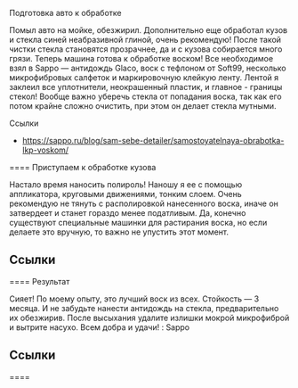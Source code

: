 Подготовка авто к обработке

Помыл авто на мойке, обезжирил. Дополнительно еще обработал кузов и стекла синей неабразивной глиной, очень рекомендую! После такой чистки стекла становятся прозрачнее, да и с кузова собирается много грязи. 
Теперь машина готова к обработке воском! 
Все необходимое взял в Sappo — антидождь Glaco, воск с тефлоном от Soft99, несколько микрофибровых салфеток и маркировочную клейкую ленту. 
Лентой я заклеил все уплотнители, неокрашенный пластик, и главное - границы стекол! Вообще важно уберечь стекла от попадания воска, так как его потом крайне сложно очистить, при этом он делает стекла мутными.

Ссылки
- https://sappo.ru/blog/sam-sebe-detailer/samostoyatelnaya-obrabotka-lkp-voskom/








====
Приступаем к обработке кузова

Настало время наносить полироль! Наношу я ее с помощью аппликатора, круговыми движениями, тонким слоем. Очень рекомендую не тянуть с располировкой нанесенного воска, иначе он затвердеет и станет гораздо менее податливым. Да, конечно существуют специальные машинки для растирания воска, но если делаете это вручную, то важно не упустить этот момент.

Ссылки
- 

====
Результат

Сияет! По моему опыту, это лучший воск из всех. Стойкость — 3 месяца. И не забудьте нанести антидождь на стекла, предварительно их обезжирив. После высыхания удалите излишки мокрой микрофиброй и вытрите насухо. Всем добра и удачи!
: Sappo

Ссылки
- 







====
